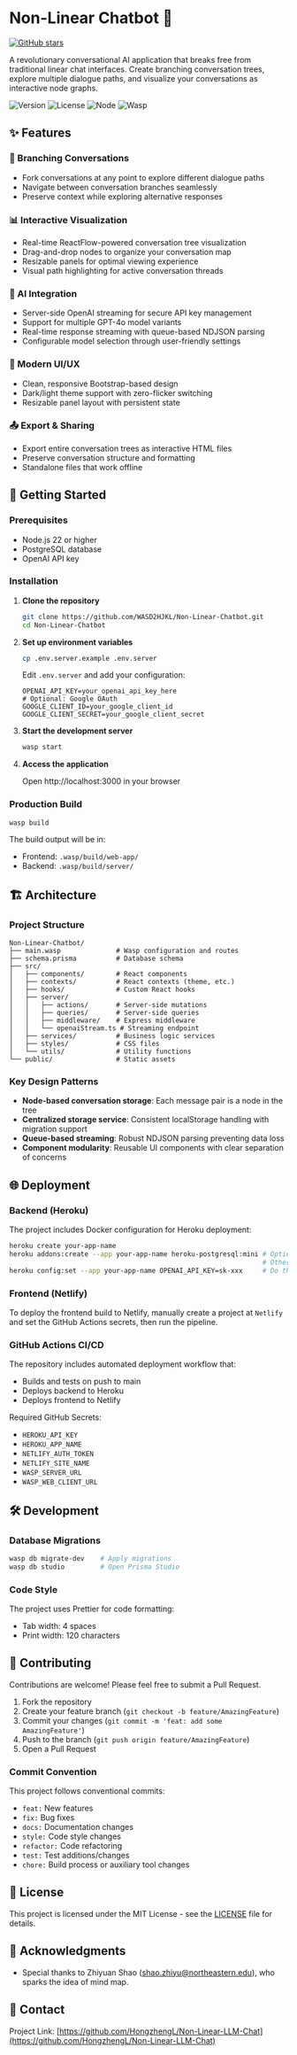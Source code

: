 # Non-Linear Chatbot 🌳

[![GitHub stars](https://img.shields.io/github/stars/WASD2HJKL/Non-Linear-Chatbot?style=for-the-badge&logo=github&label=Stars&logoColor=white&color=ffda65)](https://github.com/WASD2HJKL/Non-Linear-Chatbot/stargazers)

A revolutionary conversational AI application that breaks free from traditional linear chat interfaces. Create branching conversation trees, explore multiple dialogue paths, and visualize your conversations as interactive node graphs.

![Version](https://img.shields.io/badge/version-0.1.0--beta-blue)
![License](https://img.shields.io/badge/license-MIT-green)
![Node](https://img.shields.io/badge/node-%3E%3D22-brightgreen)
![Wasp](https://img.shields.io/badge/wasp-0.17.0-yellow)

## ✨ Features

### 🌿 Branching Conversations

- Fork conversations at any point to explore different dialogue paths
- Navigate between conversation branches seamlessly
- Preserve context while exploring alternative responses

### 📊 Interactive Visualization

- Real-time ReactFlow-powered conversation tree visualization
- Drag-and-drop nodes to organize your conversation map
- Resizable panels for optimal viewing experience
- Visual path highlighting for active conversation threads

### 🤖 AI Integration

- Server-side OpenAI streaming for secure API key management
- Support for multiple GPT-4o model variants
- Real-time response streaming with queue-based NDJSON parsing
- Configurable model selection through user-friendly settings

### 🎨 Modern UI/UX

- Clean, responsive Bootstrap-based design
- Dark/light theme support with zero-flicker switching
- Resizable panel layout with persistent state

### 📤 Export & Sharing

- Export entire conversation trees as interactive HTML files
- Preserve conversation structure and formatting
- Standalone files that work offline

## 🚀 Getting Started

### Prerequisites

- Node.js 22 or higher
- PostgreSQL database
- OpenAI API key

### Installation

1. **Clone the repository**

   ```bash
   git clone https://github.com/WASD2HJKL/Non-Linear-Chatbot.git
   cd Non-Linear-Chatbot
   ```

2. **Set up environment variables**

   ```bash
   cp .env.server.example .env.server
   ```

   Edit `.env.server` and add your configuration:

   ```env
   OPENAI_API_KEY=your_openai_api_key_here
   # Optional: Google OAuth
   GOOGLE_CLIENT_ID=your_google_client_id
   GOOGLE_CLIENT_SECRET=your_google_client_secret
   ```

3. **Start the development server**

   ```bash
   wasp start
   ```

4. **Access the application**

   Open http://localhost:3000 in your browser

### Production Build

```bash
wasp build
```

The build output will be in:

- Frontend: `.wasp/build/web-app/`
- Backend: `.wasp/build/server/`

## 🏗️ Architecture

### Project Structure

```
Non-Linear-Chatbot/
├── main.wasp              # Wasp configuration and routes
├── schema.prisma          # Database schema
├── src/
│   ├── components/        # React components
│   ├── contexts/          # React contexts (theme, etc.)
│   ├── hooks/             # Custom React hooks
│   ├── server/
│   │   ├── actions/       # Server-side mutations
│   │   ├── queries/       # Server-side queries
│   │   ├── middleware/    # Express middleware
│   │   └── openaiStream.ts # Streaming endpoint
│   ├── services/          # Business logic services
│   ├── styles/            # CSS files
│   └── utils/             # Utility functions
└── public/                # Static assets
```

### Key Design Patterns

- **Node-based conversation storage**: Each message pair is a node in the tree
- **Centralized storage service**: Consistent localStorage handling with migration support
- **Queue-based streaming**: Robust NDJSON parsing preventing data loss
- **Component modularity**: Reusable UI components with clear separation of concerns

## 🌐 Deployment

### Backend (Heroku)

The project includes Docker configuration for Heroku deployment:

```bash
heroku create your-app-name
heroku addons:create --app your-app-name heroku-postgresql:mini # Optional, if you want to use Heroku Database
                                                                # Otherwise you will have to set DATABASE_URL env
heroku config:set --app your-app-name OPENAI_API_KEY=sk-xxx     # Do the same for other environment variables
```

### Frontend (Netlify)

To deploy the frontend build to Netlify, manually create a project
at `Netlify` and set the GitHub Actions secrets, then run the pipeline.

### GitHub Actions CI/CD

The repository includes automated deployment workflow that:

- Builds and tests on push to main
- Deploys backend to Heroku
- Deploys frontend to Netlify

Required GitHub Secrets:

- `HEROKU_API_KEY`
- `HEROKU_APP_NAME`
- `NETLIFY_AUTH_TOKEN`
- `NETLIFY_SITE_NAME`
- `WASP_SERVER_URL`
- `WASP_WEB_CLIENT_URL`

## 🛠️ Development

### Database Migrations

```bash
wasp db migrate-dev    # Apply migrations
wasp db studio         # Open Prisma Studio
```

### Code Style

The project uses Prettier for code formatting:

- Tab width: 4 spaces
- Print width: 120 characters

## 🤝 Contributing

Contributions are welcome! Please feel free to submit a Pull Request.

1. Fork the repository
2. Create your feature branch (`git checkout -b feature/AmazingFeature`)
3. Commit your changes (`git commit -m 'feat: add some AmazingFeature'`)
4. Push to the branch (`git push origin feature/AmazingFeature`)
5. Open a Pull Request

### Commit Convention

This project follows conventional commits:

- `feat:` New features
- `fix:` Bug fixes
- `docs:` Documentation changes
- `style:` Code style changes
- `refactor:` Code refactoring
- `test:` Test additions/changes
- `chore:` Build process or auxiliary tool changes

## 📝 License

This project is licensed under the MIT License - see the [LICENSE](LICENSE) file for details.

## 🙏 Acknowledgments

- Special thanks to Zhiyuan Shao (<shao.zhiyu@northeastern.edu>), who sparks the idea of mind map.

## 📧 Contact

Project Link: [https://github.com/HongzhengL/Non-Linear-LLM-Chat](https://github.com/HongzhengL/Non-Linear-LLM-Chat)
